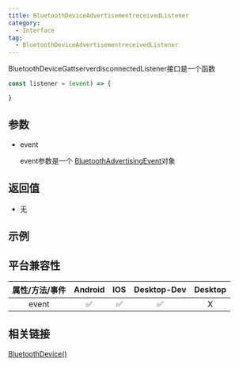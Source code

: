 ```yaml
---
title: BluetoothDeviceAdvertisementreceivedListener
category:
  - Interface
tag:
  - BluetoothDeviceAdvertisementreceivedListener
---
```


BluetoothDeviceGattserverdisconnectedListener接口是一个函数

```js
const listener = (event) => {

}
```

## 参数
  
  - event

    event参数是一个 [BluetoothAdvertisingEvent](../bluetooth-advertising-event/index.md)对象

## 返回值

  - 无

## 示例

## 平台兼容性

| 属性/方法/事件 | Android | IOS | Desktop-Dev | Desktop |
|:------------:|:-------:|:---:|:-----------:|:-------:|
| event        | ✅       | ✅  | ✅          | X       |

## 相关链接
[BluetoothDevice()](../bluetooth-device/index.md)




